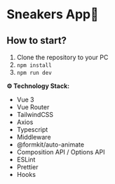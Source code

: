 # Sneakers App👟

## How to start?

1.  Clone the repository to your PC
2. `npm install`
3. `npm run dev`

**⚙️ Technology Stack:**

- Vue 3
- Vue Router
- TailwindCSS
- Axios
- Typescript
- Middleware
- @formkit/auto-animate
- Composition API / Options API
- ESLint
- Prettier
- Hooks